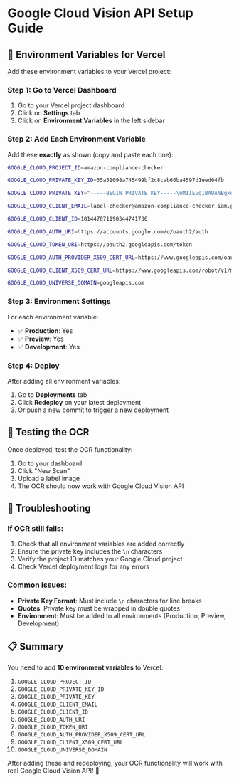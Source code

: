 # Google Cloud Vision API Setup Guide

## 🔑 Environment Variables for Vercel

Add these environment variables to your Vercel project:

### **Step 1: Go to Vercel Dashboard**
1. Go to your Vercel project dashboard
2. Click on **Settings** tab
3. Click on **Environment Variables** in the left sidebar

### **Step 2: Add Each Environment Variable**

Add these **exactly** as shown (copy and paste each one):

```bash
GOOGLE_CLOUD_PROJECT_ID=amazon-compliance-checker
```

```bash
GOOGLE_CLOUD_PRIVATE_KEY_ID=35a51098a745499bf2c8cab60ba4597d1eed64fb
```

```bash
GOOGLE_CLOUD_PRIVATE_KEY="-----BEGIN PRIVATE KEY-----\nMIIEvgIBADANBgkqhkiG9w0BAQEFAASCBKgwggSkAgEAAoIBAQC82Zw8OJ1QNIOZ\n6Ne7OLGZw3x1jKXzFfQiVZ/MTjPpGJSjT0aOJ7m5uiOroqQ+LAVpx7j6xYez9Goj\ne02mFlet7q+KgHXodaPZcUzmaO5uJhQjiMJ6Z93j3phpSkjhM7FlV4SlnZ0HZSVC\nGetAj4ey361X76D5rk4fP0SF+E6Ani7lbO0LIvd8rsXeoqFFYCXP8EhMs0lSP94N\nnnDoPBv3Y8eKGedpqCa/wciZgy1IQS+rwqjRl06bL/wLxZy6ul2TwNSLbHHewkLJ\nfoqzvU4vcHtB+wORrgPc10ni49uopMv0ZncbXSvyD2E3Nw47RCWTwCEJNYnSfzCg\nSd0wf6UtAgMBAAECggEALQHjxUps24eYcZ7Xg0wwr4eyasV5a2SpCWHEsslUf9IW\n4pDrLMf08HmXNLmPUS3moF40DLf07oNqpEgnqlSa0t4Wwfh5oUwgH5tsC2GoqWGz\n3QAj8U49yKftRPKqSdmrBo8EEwBsQy3s4kMRGRLb8VpzkoiOodLT1YibiR4zf11K\nx5zpr348nbOZuewCg72HNYNCWbu2JlrljUK+7a95q46uU05QQ08MB/N4Qc43yVKs\nE02iq68GyqHSmGVCYGhJgRZgHc4awxWYhKutdZvAwoh8ZkXqwQcPbQ0y4SpwsFSC\njgldWqkC3FT9Z8pp3VcUoDmpRNYRmNtPrsCHSZK7oQKBgQDkldXnkL8TAnmIIzef\nONqE81+/bcq9lg3ZbnIPkLhl3PaTfPxTyEUa5H5u5/0R9VcxZMKLSFNO1Eol2zaZ\nP8O/bkmkwDsBnuwrnj3yCQx7gbQd+GtuWQeBaBIvj33etiPtVpV/RY6aMKoQMXlN\nA2w9L1oiIZdh+O4QDpIwWKtYWQKBgQDTf8x/f0aZ6z+PXRRtZJ5+RwMKG7tTshTx\ndXzrRocMk/A+4qur1CR+0WuzKd64J1uFtfN6mFVQ3YXRkGUj332TruZwz6Gatqj5\ne1UEO0hLyCcl9Sl8wGGptYSK55xO0hBRv9PUex0JnK8X8EoPsutD6Rsd5AGjPLrM\nhMxogqHY9QKBgFN/+HdyhJnpGYQFeVgMaKaQULWY4aqHmd+HXNsavoFXSituSK5C\nRhwgw56319YrjQJaEEbY0LXHDp7tiPBKPrM7EmPAZM2exB7a2z4C2DB1nNol2Pii\nRP+ciKge/pfQaSdVrZ6kRgdFJ5pquCjNy0g+d+pn4ujDChOLfxNyEIVhAoGBANHK\nwx71MSMcpz+eJNUeKdk4t1sfhwHOc9fPosn+e5eOZ5D5ZzBajpj9QsfFkJc68x3/\nDjVdRcOg+UyW3rxmxDnqE8tzKeo9pf9Sx1IbO+tv7uVH+o80havB0me2tuW4mVd9\n4LG0LWmLcmNchxprb9M9Nxi/QqCZbPHSCLDiY4jBAoGBANldxnQ3IYt9A5m+KC+V\nO9jYiFFTi7nKrnigQMLrLaJI69amZfenH745Kc/e2N1QBPr7qpXwEPWE6zJAI/zV\n+aRy6HIyKQ9Li3QgIkrlaQ2eTyLTbbKkgseJBScuamEN/bG/nJzZqOuQaW3MDMyP\nEe/JPFsNy5C/HSXVvq6scIVe\n-----END PRIVATE KEY-----\n"
```

```bash
GOOGLE_CLOUD_CLIENT_EMAIL=label-checker@amazon-compliance-checker.iam.gserviceaccount.com
```

```bash
GOOGLE_CLOUD_CLIENT_ID=101447071190344741736
```

```bash
GOOGLE_CLOUD_AUTH_URI=https://accounts.google.com/o/oauth2/auth
```

```bash
GOOGLE_CLOUD_TOKEN_URI=https://oauth2.googleapis.com/token
```

```bash
GOOGLE_CLOUD_AUTH_PROVIDER_X509_CERT_URL=https://www.googleapis.com/oauth2/v1/certs
```

```bash
GOOGLE_CLOUD_CLIENT_X509_CERT_URL=https://www.googleapis.com/robot/v1/metadata/x509/label-checker%40amazon-compliance-checker.iam.gserviceaccount.com
```

```bash
GOOGLE_CLOUD_UNIVERSE_DOMAIN=googleapis.com
```

### **Step 3: Environment Settings**

For each environment variable:
- ✅ **Production**: Yes
- ✅ **Preview**: Yes  
- ✅ **Development**: Yes

### **Step 4: Deploy**

After adding all environment variables:
1. Go to **Deployments** tab
2. Click **Redeploy** on your latest deployment
3. Or push a new commit to trigger a new deployment

## 🧪 Testing the OCR

Once deployed, test the OCR functionality:
1. Go to your dashboard
2. Click "New Scan"
3. Upload a label image
4. The OCR should now work with Google Cloud Vision API

## 🔧 Troubleshooting

### **If OCR still fails:**
1. Check that all environment variables are added correctly
2. Ensure the private key includes the `\n` characters
3. Verify the project ID matches your Google Cloud project
4. Check Vercel deployment logs for any errors

### **Common Issues:**
- **Private Key Format**: Must include `\n` characters for line breaks
- **Quotes**: Private key must be wrapped in double quotes
- **Environment**: Must be added to all environments (Production, Preview, Development)

## 📋 Summary

You need to add **10 environment variables** to Vercel:
1. `GOOGLE_CLOUD_PROJECT_ID`
2. `GOOGLE_CLOUD_PRIVATE_KEY_ID`
3. `GOOGLE_CLOUD_PRIVATE_KEY`
4. `GOOGLE_CLOUD_CLIENT_EMAIL`
5. `GOOGLE_CLOUD_CLIENT_ID`
6. `GOOGLE_CLOUD_AUTH_URI`
7. `GOOGLE_CLOUD_TOKEN_URI`
8. `GOOGLE_CLOUD_AUTH_PROVIDER_X509_CERT_URL`
9. `GOOGLE_CLOUD_CLIENT_X509_CERT_URL`
10. `GOOGLE_CLOUD_UNIVERSE_DOMAIN`

After adding these and redeploying, your OCR functionality will work with real Google Cloud Vision API! 🎉